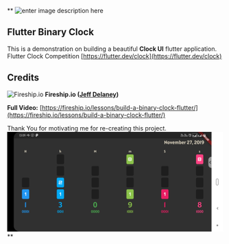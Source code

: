 **
![enter image description here](https://flutter.dev/assets/flutter-lockup-4cb0ee072ab312e59784d9fbf4fb7ad42688a7fdaea1270ccf6bbf4f34b7e03f.svg)
## Flutter Binary Clock

This is a demonstration on building a beautiful **Clock UI** flutter  application.
Flutter Clock Competition [https://flutter.dev/clock](https://flutter.dev/clock)

## Credits
![Fireship.io](https://avatars1.githubusercontent.com/u/46283609?s=50&v=4) **Fireship.io ([Jeff Delaney](https://google-developers.appspot.com/community/experts/directory/profile/profile-jeff_delaney))**

**Full Video:** [https://fireship.io/lessons/build-a-binary-clock-flutter/](https://fireship.io/lessons/build-a-binary-clock-flutter/)

Thank You for motivating me for re-creating this project.
![Screenshot](https://raw.githubusercontent.com/ianujsinghx18/flutter-clock/master/images/Screenshot_20191127-130920.png)
**
